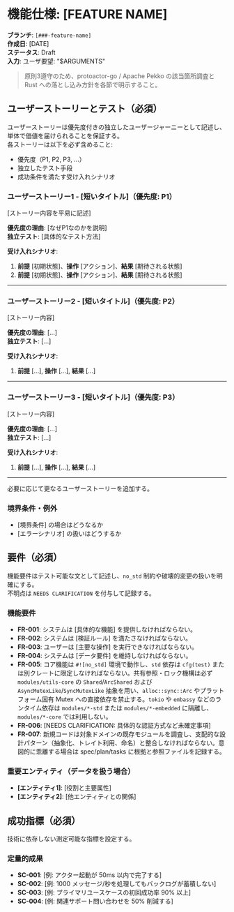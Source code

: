 # 機能仕様: [FEATURE NAME]

**ブランチ**: `[###-feature-name]`  
**作成日**: [DATE]  
**ステータス**: Draft  
**入力**: ユーザ要望: "$ARGUMENTS"

> 原則3遵守のため、protoactor-go / Apache Pekko の該当箇所調査と Rust への落とし込み方針を各節で明示すること。

## ユーザーストーリーとテスト（必須）

ユーザーストーリーは優先度付きの独立したユーザージャーニーとして記述し、単体で価値を届けられることを保証する。  
各ストーリーは以下を必ず含めること:
- 優先度（P1, P2, P3, ...）
- 独立したテスト手段
- 成功条件を満たす受け入れシナリオ

### ユーザーストーリー1 - [短いタイトル]（優先度: P1）

[ストーリー内容を平易に記述]

**優先度の理由**: [なぜP1なのかを説明]  
**独立テスト**: [具体的なテスト方法]  

**受け入れシナリオ**:

1. **前提** [初期状態]、**操作** [アクション]、**結果** [期待される状態]
2. **前提** [初期状態]、**操作** [アクション]、**結果** [期待される状態]

---

### ユーザーストーリー2 - [短いタイトル]（優先度: P2）

[ストーリー内容]

**優先度の理由**: [...]  
**独立テスト**: [...]  

**受け入れシナリオ**:

1. **前提** [...], **操作** [...], **結果** [...]

---

### ユーザーストーリー3 - [短いタイトル]（優先度: P3）

[ストーリー内容]

**優先度の理由**: [...]  
**独立テスト**: [...]  

**受け入れシナリオ**:

1. **前提** [...], **操作** [...], **結果** [...]

---

必要に応じて更なるユーザーストーリーを追加する。

### 境界条件・例外

- [境界条件] の場合はどうなるか
- [エラーシナリオ] の扱いはどうするか

## 要件（必須）

機能要件はテスト可能な文として記述し、`no_std` 制約や破壊的変更の扱いを明確にする。  
不明点は `NEEDS CLARIFICATION` を付与して記録する。

### 機能要件

- **FR-001**: システムは [具体的な機能] を提供しなければならない。
- **FR-002**: システムは [検証ルール] を満たさなければならない。
- **FR-003**: ユーザーは [主要な操作] を実行できなければならない。
- **FR-004**: システムは [データ要件] を維持しなければならない。
- **FR-005**: コア機能は `#![no_std]` 環境で動作し、`std` 依存は `cfg(test)` または別クレートに限定しなければならない。共有参照・ロック機構は必ず `modules/utils-core` の `Shared`/`ArcShared` および `AsyncMutexLike`/`SyncMutexLike` 抽象を用い、`alloc::sync::Arc` やプラットフォーム固有 Mutex への直接依存を禁止する。`tokio` や `embassy` などのランタイム依存は `modules/*-std` または `modules/*-embedded` に隔離し、`modules/*-core` では利用しない。
- **FR-006**: [NEEDS CLARIFICATION: 具体的な認証方式など未確定事項]
- **FR-007**: 新規コードは対象ドメインの既存モジュールを調査し、支配的な設計パターン（抽象化、トレイト利用、命名）と整合しなければならない。意図的に乖離する場合は spec/plan/tasks に根拠と参照ファイルを記録する。  

### 重要エンティティ（データを扱う場合）

- **[エンティティ1]**: [役割と主要属性]
- **[エンティティ2]**: [他エンティティとの関係]

## 成功指標（必須）

技術に依存しない測定可能な指標を設定する。

### 定量的成果

- **SC-001**: [例: アクター起動が 50ms 以内で完了する]
- **SC-002**: [例: 1000 メッセージ/秒を処理してもバックログが蓄積しない]
- **SC-003**: [例: プライマリユースケースの初回成功率 90% 以上]
- **SC-004**: [例: 関連サポート問い合わせを 50% 削減する]
